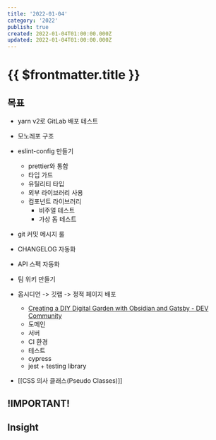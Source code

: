 ```yaml
---
title: '2022-01-04'
category: '2022'
publish: true
created: 2022-01-04T01:00:00.000Z
updated: 2022-01-04T01:00:00.000Z
---
```


# {{ $frontmatter.title }}

## 목표

- yarn v2로 GitLab 배포 테스트
- 모노레포 구조
- eslint-config 만들기
  - prettier와 통합
  - 타입 가드
  - 유틸리티 타입
  - 외부 라이브러리 사용
  - 컴포넌트 라이브러리
    - 비주얼 테스트
    - 가상 돔 테스트
- git 커밋 메시지 룰
- CHANGELOG 자동화
- API 스펙 자동화
- 팀 위키 만들기
- 옵시디언 -> 깃랩 -> 정적 페이지 배포

  - [Creating a DIY Digital Garden with Obsidian and Gatsby - DEV Community](https://dev.to/joeholmes/creating-a-diy-digital-garden-with-obsidian-and-gatsby-378e)
  - 도메인
  - 서버
  - CI 환경
  - 테스트
  - cypress
  - jest + testing library

- [[CSS 의사 클래스(Pseudo Classes)]]

## !IMPORTANT!

## Insight
